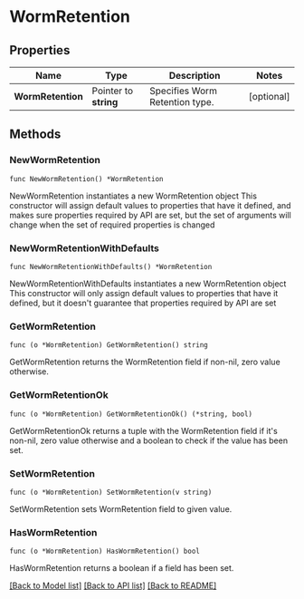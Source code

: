 # WormRetention

## Properties

Name | Type | Description | Notes
------------ | ------------- | ------------- | -------------
**WormRetention** | Pointer to **string** | Specifies Worm Retention type. | [optional] 

## Methods

### NewWormRetention

`func NewWormRetention() *WormRetention`

NewWormRetention instantiates a new WormRetention object
This constructor will assign default values to properties that have it defined,
and makes sure properties required by API are set, but the set of arguments
will change when the set of required properties is changed

### NewWormRetentionWithDefaults

`func NewWormRetentionWithDefaults() *WormRetention`

NewWormRetentionWithDefaults instantiates a new WormRetention object
This constructor will only assign default values to properties that have it defined,
but it doesn't guarantee that properties required by API are set

### GetWormRetention

`func (o *WormRetention) GetWormRetention() string`

GetWormRetention returns the WormRetention field if non-nil, zero value otherwise.

### GetWormRetentionOk

`func (o *WormRetention) GetWormRetentionOk() (*string, bool)`

GetWormRetentionOk returns a tuple with the WormRetention field if it's non-nil, zero value otherwise
and a boolean to check if the value has been set.

### SetWormRetention

`func (o *WormRetention) SetWormRetention(v string)`

SetWormRetention sets WormRetention field to given value.

### HasWormRetention

`func (o *WormRetention) HasWormRetention() bool`

HasWormRetention returns a boolean if a field has been set.


[[Back to Model list]](../README.md#documentation-for-models) [[Back to API list]](../README.md#documentation-for-api-endpoints) [[Back to README]](../README.md)



